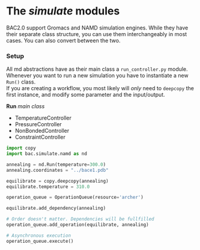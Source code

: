# The *simulate* modules

BAC2.0 support Gromacs and NAMD simulation engines.
While they have their separate class structure, you can use them 
interchangeably in most cases. You can also convert between the two.

### Setup

All md abstractions have as their main class a `run_controller.py` module.
Whenever you want to run a new simulation you have to instantiate a new `Run()`
class.  
If you are creating a workflow, you most likely will *only* need to `deepcopy` 
the first instance, and modify some parameter and the input/output.


**Run** _main class_   
- TemperatureController  
- PressureController  
- NonBondedController  
- ConstraintController

```python
import copy
import bac.simulate.namd as nd

annealing = nd.Run(temperature=300.0)
annealing.coordinates = "../bace1.pdb"

equilibrate = copy.deepcopy(annealing)
equilibrate.temperature = 310.0

operation_queue = OperationQueue(resource='archer')

equilibrate.add_dependency(annealing)

# Order doesn't matter. Dependencies will be fullfilled
operation_queue.add_operation(equilibrate, annealing) 

# Asynchronous execution 
operation_queue.execute()
```

